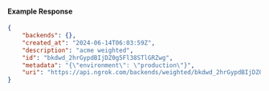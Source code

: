 <!-- Code generated for API Clients. DO NOT EDIT. -->

#### Example Response

```json
{
	"backends": {},
	"created_at": "2024-06-14T06:03:59Z",
	"description": "acme weighted",
	"id": "bkdwd_2hrGypdBIjDZ0g5Fl38STlGRZwg",
	"metadata": "{\"environment\": \"production\"}",
	"uri": "https://api.ngrok.com/backends/weighted/bkdwd_2hrGypdBIjDZ0g5Fl38STlGRZwg"
}
```
